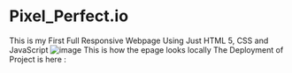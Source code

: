 # Pixel_Perfect.io
This is my First Full Responsive Webpage Using Just HTML 5, CSS and JavaScript
![image](https://github.com/sneh3006/Pixel_Perfect.io/assets/105777017/dadd92cb-0a5a-47e8-8e63-cc2e51822d24)
This is how the epage looks locally 
The Deployment of Project is here : 
